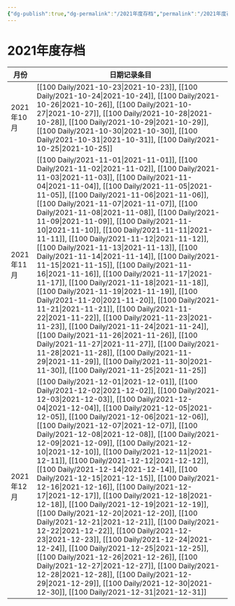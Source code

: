 ```yaml
---
{"dg-publish":true,"dg-permalink":"/2021年度存档","permalink":"/2021年度存档/"}
---
```


# 2021年度存档

| 月份       | 日期记录条目                                                                                                                                                                                                                                                                                                                                                                                                                                                                                                                                                                                                                                                                                                                                                                                                                                                                                                                                                                                                                                                                                                                                                                                                                                                                       |
| -------- | ---------------------------------------------------------------------------------------------------------------------------------------------------------------------------------------------------------------------------------------------------------------------------------------------------------------------------------------------------------------------------------------------------------------------------------------------------------------------------------------------------------------------------------------------------------------------------------------------------------------------------------------------------------------------------------------------------------------------------------------------------------------------------------------------------------------------------------------------------------------------------------------------------------------------------------------------------------------------------------------------------------------------------------------------------------------------------------------------------------------------------------------------------------------------------------------------------------------------------------------------------------------------------- |
| 2021年10月 | [[100 Daily/2021-10-23\|2021-10-23]], [[100 Daily/2021-10-24\|2021-10-24]], [[100 Daily/2021-10-26\|2021-10-26]], [[100 Daily/2021-10-27\|2021-10-27]], [[100 Daily/2021-10-28\|2021-10-28]], [[100 Daily/2021-10-29\|2021-10-29]], [[100 Daily/2021-10-30\|2021-10-30]], [[100 Daily/2021-10-31\|2021-10-31]], [[100 Daily/2021-10-25\|2021-10-25]]                                                                                                                                                                                                                                                                                                                                                                                                                                                                                                                                                                                                                                                                                                                                                                                                                                                                                              |
| 2021年11月 | [[100 Daily/2021-11-01\|2021-11-01]], [[100 Daily/2021-11-02\|2021-11-02]], [[100 Daily/2021-11-03\|2021-11-03]], [[100 Daily/2021-11-04\|2021-11-04]], [[100 Daily/2021-11-05\|2021-11-05]], [[100 Daily/2021-11-06\|2021-11-06]], [[100 Daily/2021-11-07\|2021-11-07]], [[100 Daily/2021-11-08\|2021-11-08]], [[100 Daily/2021-11-09\|2021-11-09]], [[100 Daily/2021-11-10\|2021-11-10]], [[100 Daily/2021-11-11\|2021-11-11]], [[100 Daily/2021-11-12\|2021-11-12]], [[100 Daily/2021-11-13\|2021-11-13]], [[100 Daily/2021-11-14\|2021-11-14]], [[100 Daily/2021-11-15\|2021-11-15]], [[100 Daily/2021-11-16\|2021-11-16]], [[100 Daily/2021-11-17\|2021-11-17]], [[100 Daily/2021-11-18\|2021-11-18]], [[100 Daily/2021-11-19\|2021-11-19]], [[100 Daily/2021-11-20\|2021-11-20]], [[100 Daily/2021-11-21\|2021-11-21]], [[100 Daily/2021-11-22\|2021-11-22]], [[100 Daily/2021-11-23\|2021-11-23]], [[100 Daily/2021-11-24\|2021-11-24]], [[100 Daily/2021-11-26\|2021-11-26]], [[100 Daily/2021-11-27\|2021-11-27]], [[100 Daily/2021-11-28\|2021-11-28]], [[100 Daily/2021-11-29\|2021-11-29]], [[100 Daily/2021-11-30\|2021-11-30]], [[100 Daily/2021-11-25\|2021-11-25]] |
| 2021年12月 | [[100 Daily/2021-12-01\|2021-12-01]], [[100 Daily/2021-12-02\|2021-12-02]], [[100 Daily/2021-12-03\|2021-12-03]], [[100 Daily/2021-12-04\|2021-12-04]], [[100 Daily/2021-12-05\|2021-12-05]], [[100 Daily/2021-12-06\|2021-12-06]], [[100 Daily/2021-12-07\|2021-12-07]], [[100 Daily/2021-12-08\|2021-12-08]], [[100 Daily/2021-12-09\|2021-12-09]], [[100 Daily/2021-12-10\|2021-12-10]], [[100 Daily/2021-12-11\|2021-12-11]], [[100 Daily/2021-12-12\|2021-12-12]], [[100 Daily/2021-12-14\|2021-12-14]], [[100 Daily/2021-12-15\|2021-12-15]], [[100 Daily/2021-12-16\|2021-12-16]], [[100 Daily/2021-12-17\|2021-12-17]], [[100 Daily/2021-12-18\|2021-12-18]], [[100 Daily/2021-12-19\|2021-12-19]], [[100 Daily/2021-12-20\|2021-12-20]], [[100 Daily/2021-12-21\|2021-12-21]], [[100 Daily/2021-12-22\|2021-12-22]], [[100 Daily/2021-12-23\|2021-12-23]], [[100 Daily/2021-12-24\|2021-12-24]], [[100 Daily/2021-12-25\|2021-12-25]], [[100 Daily/2021-12-26\|2021-12-26]], [[100 Daily/2021-12-27\|2021-12-27]], [[100 Daily/2021-12-28\|2021-12-28]], [[100 Daily/2021-12-29\|2021-12-29]], [[100 Daily/2021-12-30\|2021-12-30]], [[100 Daily/2021-12-31\|2021-12-31]] |

